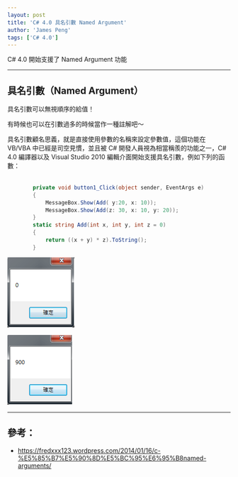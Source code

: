 ```yaml
---
layout: post
title: 'C# 4.0 具名引數 Named Argument'
author: 'James Peng'
tags: ['C# 4.0']
---
```


 C# 4.0 開始支援了 Named Argument 功能

----------



## 具名引數（Named Argument）  ##

具名引數可以無視順序的給值！

有時候也可以在引數過多的時候當作一種註解吧～

具名引數顧名思義，就是直接使用參數的名稱來設定參數值，這個功能在 VB/VBA 中已經是司空見慣，並且被 C# 開發人員視為相當稱羨的功能之一，C# 4.0 編譯器以及 Visual Studio 2010 編輯介面開始支援具名引數，例如下列的函數：

~~~csharp

        private void button1_Click(object sender, EventArgs e)
        {
            MessageBox.Show(Add( y:20, x: 10));
            MessageBox.Show(Add(z: 30, x: 10, y: 20));
        }
        static string Add(int x, int y, int z = 0)
        {
            return ((x + y) * z).ToString();
        }

~~~

![](..\images\2016-01-02-CSharp_NamedArgument\ItotdEy.png)

![](..\images\2016-01-02-CSharp_NamedArgument\bQ5rfH0.png)

----------

## 參考： ##

- https://fredxxx123.wordpress.com/2014/01/16/c-%E5%85%B7%E5%90%8D%E5%BC%95%E6%95%B8named-arguments/
